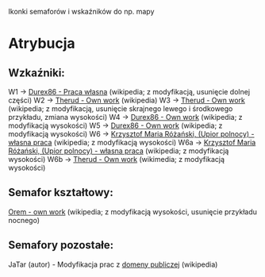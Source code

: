 Ikonki semaforów i wskaźników do np. mapy

# Atrybucja

## Wzkaźniki: 
W1 -> [Durex86 - Praca własna](https://commons.wikimedia.org/wiki/File:W_1_Wska%C5%BAnik_usytuowania.svg) (wikipedia; z modyfikacją, usunięcie dolnej części)
W2 -> [Therud - Own work](https://commons.wikimedia.org/wiki/File:W_2_Wska%C5%BAnik_kierunku_jazdy.svg) (wikipedia)
W3 -> [Therud - Own work](https://commons.wikimedia.org/wiki/File:PKP-W3-Wska%C5%BAnikUniewa%C5%BCnienia.svg) (wikipedia; z modyfikacją, usunięcie skrajnego lewego i środkowego przykładu, zmiana wysokości)
W4 -> [Durex86 - Own work](https://commons.wikimedia.org/wiki/File:W_4_Wska%C5%BAnik_zatrzymania.svg) (wikipedia; z modyfikacją wysokości)
W5 -> [Durex86 - Own work](https://commons.wikimedia.org/wiki/File:W_5_Wska%C5%BAnik_przetaczania.svg) (wikipedia; z modyfikacją wysokości)
W6 -> [Krzysztof Maria Różański, (Upior polnocy) - własna praca](https://commons.wikimedia.org/wiki/File:W_6_Wska%C5%BAnik_ostrzegania.svg) (wikipedia; z modyfikacją wysokości)
W6a -> [Krzysztof Maria Różański, (Upior polnocy) - własna praca](https://commons.wikimedia.org/wiki/File:W_6a_Wska%C5%BAnik_ostrzegania.svg) (wikipedia; z modyfikacją wysokości)
W6b -> [Therud - Own work](https://commons.wikimedia.org/wiki/File:W_6b_Wska%C5%BAnik_ostrzegania.svg) (wikimedia; z modyfikacją wysokości)

## Semafor kształtowy: 
[Orem - own work](https://commons.wikimedia.org/wiki/File:PKP_Sr1.svg) (wikipedia; z modyfikacją wysokości, usunięcie przykładu nocnego) 

## Semafory pozostałe: 
JaTar (autor) - Modyfikacja prac z [domeny publiczej](https://commons.wikimedia.org/wiki/Category:Sygnalizatory_SVG) (wikipedia)
